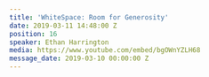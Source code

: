 ```yaml
---
title: 'WhiteSpace: Room for Generosity'
date: 2019-03-11 14:48:00 Z
position: 16
speaker: Ethan Harrington
media: https://www.youtube.com/embed/bgOWnYZLH68
message_date: 2019-03-10 00:00:00 Z
---
```


